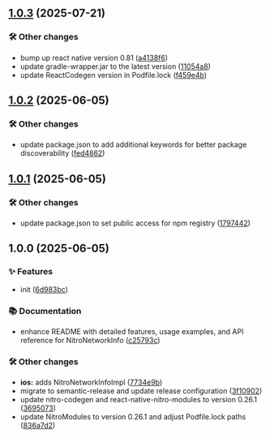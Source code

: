 ## [1.0.3](https://github.com/patrickkabwe/react-native-nitro-network-info/compare/v1.0.2...v1.0.3) (2025-07-21)

### 🛠️ Other changes

* bump up react native version 0.81 ([a4138f6](https://github.com/patrickkabwe/react-native-nitro-network-info/commit/a4138f64741901e589d5fab1077d19f3a9b37208))
* update gradle-wrapper.jar to the latest version ([11054a8](https://github.com/patrickkabwe/react-native-nitro-network-info/commit/11054a84c681919662c380954772ef59e3949030))
* update ReactCodegen version in Podfile.lock ([f459e4b](https://github.com/patrickkabwe/react-native-nitro-network-info/commit/f459e4b440050385d43b951e5af5f29f1949bb69))

## [1.0.2](https://github.com/patrickkabwe/react-native-nitro-network-info/compare/v1.0.1...v1.0.2) (2025-06-05)

### 🛠️ Other changes

* update package.json to add additional keywords for better package discoverability ([fed4862](https://github.com/patrickkabwe/react-native-nitro-network-info/commit/fed486256d4e7fddbcd32031dd892721f5c4067f))

## [1.0.1](https://github.com/patrickkabwe/react-native-nitro-network-info/compare/v1.0.0...v1.0.1) (2025-06-05)

### 🛠️ Other changes

* update package.json to set public access for npm registry ([1797442](https://github.com/patrickkabwe/react-native-nitro-network-info/commit/179744294d0033cdbcb51694e90047f96c8ab09c))

## 1.0.0 (2025-06-05)

### ✨ Features

* init ([6d983bc](https://github.com/patrickkabwe/react-native-nitro-network-info/commit/6d983bca1c3a72885271ddbd53cfd97d67129116))

### 📚 Documentation

* enhance README with detailed features, usage examples, and API reference for NitroNetworkInfo ([c25793c](https://github.com/patrickkabwe/react-native-nitro-network-info/commit/c25793c4d30f3e5edd2d4d760f64a574f5bf353d))

### 🛠️ Other changes

* **ios:** adds NitroNetworkInfoImpl ([7734e9b](https://github.com/patrickkabwe/react-native-nitro-network-info/commit/7734e9bdef0fec21b5956dc819c0456358e18fb8))
* migrate to semantic-release and update release configuration ([3f10902](https://github.com/patrickkabwe/react-native-nitro-network-info/commit/3f109026248c72d7732775734f7e8a9b68765cf2))
* update nitro-codegen and react-native-nitro-modules to version 0.26.1 ([3695073](https://github.com/patrickkabwe/react-native-nitro-network-info/commit/36950731a9f9869f633b690a10db313d230626a2))
* update NitroModules to version 0.26.1 and adjust Podfile.lock paths ([836a7d2](https://github.com/patrickkabwe/react-native-nitro-network-info/commit/836a7d25584cad5cce3176b0176aaa5fd652416a))
